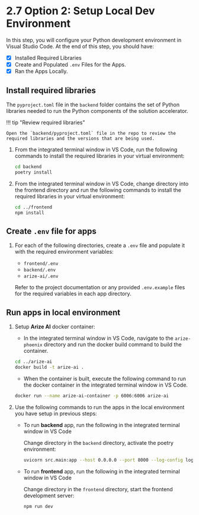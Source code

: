 # 2.7 Option 2: Setup Local Dev Environment

In this step, you will configure your Python development environment in Visual Studio Code. At the end of this step, you should have:

- [x] Installed Required Libraries
- [X] Create and Populated `.env` Files for the Apps.
- [X] Ran the Apps Locally.

## Install required libraries

The `pyproject.toml` file in the `backend` folder contains the set of Python libraries needed to run the Python components of the solution accelerator.

!!! tip "Review required libraries"

    Open the `backend/pyproject.toml` file in the repo to review the required libraries and the versions that are being used.

1. From the integrated terminal window in VS Code, run the following commands to install the required libraries in your virtual environment:

    ```bash title=""
    cd backend
    poetry install
    ```

2. From the integrated terminal window in VS Code, change directory into the frontend directory and run the following commands to install the required libraries in your virtual environment:

    ```bash title=""
    cd ../frontend
    npm install
    ```

## Create `.env` file for apps

1. For each of the following directories, create a `.env` file and populate it with the required environment variables:

    - `frontend/.env`
    - `backend/.env`
    - `arize-ai/.env`

    Refer to the project documentation or any provided `.env.example` files for the required variables in each app directory.

## Run apps in local environment

1. Setup **Arize AI** docker container:

    - In the integrated terminal window in VS Code, navigate to the `arize-phoenix` directory and run the docker build command to build the container.

    ```bash title=""
    cd ../arize-ai
    docker build -t arize-ai .
    ```

    - When the container is built, execute the following command to run the docker container in the integrated terminal window in VS Code.

    ```bash title=""
    docker run --name arize-ai-container -p 6006:6006 arize-ai
    ```

2. Use the following commands to run the apps in the local environment you have setup in previous steps:

    - To run **backend** app, run the following in the integrated terminal window in VS Code

      Change directory in the `backend` directory, activate the poetry environment:
      
      ```bash title=""
      uvicorn src.main:app --host 0.0.0.0 --port 8000 --log-config logging_config.yaml --reload
      ```

    - To run **frontend** app, run the following in the integrated terminal window in VS Code

      Change directory in the `frontend` directory, start the frontend development server:
      
      ```bash title=""
      npm run dev
      ```
    
